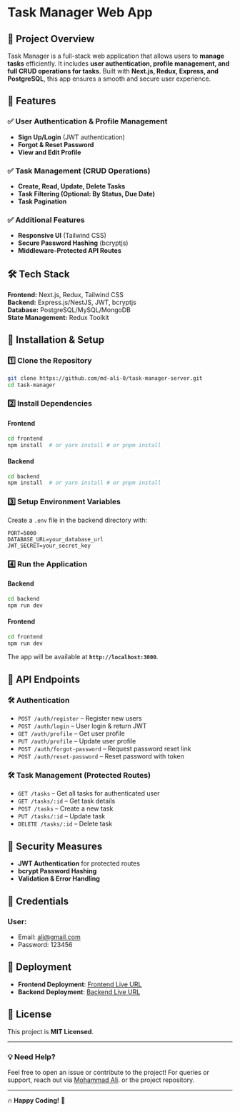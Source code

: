 # Task Manager Web App

## 🚀 Project Overview

Task Manager is a full-stack web application that allows users to **manage tasks** efficiently. It includes **user authentication, profile management, and full CRUD operations for tasks**. Built with **Next.js, Redux, Express, and PostgreSQL**, this app ensures a smooth and secure user experience.

## 📌 Features

### ✅ User Authentication & Profile Management

-   **Sign Up/Login** (JWT authentication)
-   **Forgot & Reset Password**
-   **View and Edit Profile**

### ✅ Task Management (CRUD Operations)

-   **Create, Read, Update, Delete Tasks**
-   **Task Filtering (Optional: By Status, Due Date)**
-   **Task Pagination**

### ✅ Additional Features

-   **Responsive UI** (Tailwind CSS)
-   **Secure Password Hashing** (bcryptjs)
-   **Middleware-Protected API Routes**

## 🛠 Tech Stack

**Frontend:** Next.js, Redux, Tailwind CSS  
**Backend:** Express.js/NestJS, JWT, bcryptjs  
**Database:** PostgreSQL/MySQL/MongoDB  
**State Management:** Redux Toolkit

## 🚀 Installation & Setup

### 1️⃣ Clone the Repository

```bash
git clone https://github.com/md-ali-0/task-manager-server.git
cd task-manager
```

### 2️⃣ Install Dependencies

#### Frontend

```bash
cd frontend
npm install  # or yarn install # or pnpm install
```

#### Backend

```bash
cd backend
npm install  # or yarn install # or pnpm install
```

### 3️⃣ Setup Environment Variables

Create a `.env` file in the backend directory with:

```env
PORT=5000
DATABASE_URL=your_database_url
JWT_SECRET=your_secret_key
```

### 4️⃣ Run the Application

#### Backend

```bash
cd backend
npm run dev
```

#### Frontend

```bash
cd frontend
npm run dev
```

The app will be available at **`http://localhost:3000`**.

## 📌 API Endpoints

### 🛠 Authentication

-   `POST /auth/register` – Register new users
-   `POST /auth/login` – User login & return JWT
-   `GET /auth/profile` – Get user profile
-   `PUT /auth/profile` – Update user profile
-   `POST /auth/forgot-password` – Request password reset link
-   `POST /auth/reset-password` – Reset password with token

### 🛠 Task Management (Protected Routes)

-   `GET /tasks` – Get all tasks for authenticated user
-   `GET /tasks/:id` – Get task details
-   `POST /tasks` – Create a new task
-   `PUT /tasks/:id` – Update task
-   `DELETE /tasks/:id` – Delete task

## 🔐 Security Measures

-   **JWT Authentication** for protected routes
-   **bcrypt Password Hashing**
-   **Validation & Error Handling**

## 🔐 Credentials

### User:

-   Email: ali@gmail.com
-   Password: 123456

## 🚀 Deployment

-   **Frontend Deployment**: [Frontend Live URL](https://task-manager-374y.vercel.app)
-   **Backend Deployment**: [Backend Live URL](https://taskify-server-nine.vercel.app)

## 📜 License

This project is **MIT Licensed**.

---

### 💡 Need Help?

Feel free to open an issue or contribute to the project!
For queries or support, reach out via [Mohammad Ali](mailto:mohammad..98482@gmail.com). or the project repository.

---

🔥 **Happy Coding!** 🚀
